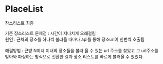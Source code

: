 # PlaceList
장소리스트 최종

기존 장소리스트 문제점 : 시간이 지나치게 오래걸림<br/> 
원인 : 근처의 장소를 하나씩 불러올 때마다 api를 통해 장소url이 한번씩 호출됨<br/>  
해결방법 : 근방 N미터 이내의 장소들을 불러 올 수 있는 url 주소를 찾았고 그 url주소를 받아와 파싱하는 방식으로 전환한 결과 장소 리스트를 빠르게 불러올 수 있었다.
